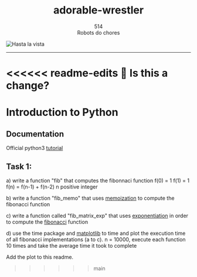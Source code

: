<h1 align="center">
adorable-wrestler
</h1>

<p align="center">
514
</br>
Robots do chores
</p>

<img align="center" src="https://emanuelstefancu.files.wordpress.com/2021/10/514-robots-do-chores-01.jpg" alt="Hasta la vista"/>

---

<<<<<< readme-edits
🦋 Is this a change?
=======

# Introduction to Python

## Documentation

Official python3 [tutorial](https://docs.python.org/3/tutorial/)

## Task 1:

a) write a function "fib" that computes the fibonnaci function
f(0) = 1
f(1) = 1
f(n) = f(n-1) + f(n-2)
n positive integer

b) write a function "fib_memo" that uses [memoization](https://en.wikipedia.org/wiki/Memoization) to compute the fibonacci function

c) write a function called "fib_matrix_exp" that uses [exponentiation](https://en.wikipedia.org/wiki/Exponentiation_by_squaring) in order to compute the [fibonacci](https://en.wikipedia.org/wiki/Fibonacci_number#Matrix_form) function

d) use the time package and [matplotlib](https://matplotlib.org/)
to time and plot the execution time of all fibonacci implementations (a to c).
n = 10000, execute each function 10 times and take the average time it took to complete

Add the plot to this readme.
>>>>>> main
